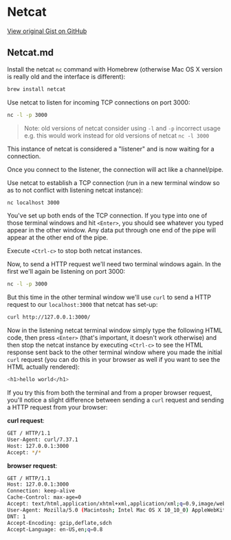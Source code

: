 # Netcat

[View original Gist on GitHub](https://gist.github.com/Integralist/6c8bfed1550ec8b9933e)

## Netcat.md

Install the netcat `nc` command with Homebrew (otherwise Mac OS X version is really old and the interface is different):

```bash
brew install netcat
```

Use netcat to listen for incoming TCP connections on port 3000:

```bash
nc -l -p 3000
```

> Note: old versions of netcat consider using `-l` and `-p` incorrect usage  
> e.g. this would work instead for old versions of netcat `nc -l 3000`

This instance of netcat is considered a "listener" and is now waiting for a connection. 

Once you connect to the listener, the connection will act like a channel/pipe.

Use netcat to establish a TCP connection (run in a new terminal window so as to not conflict with listening netcat instance):

```bash
nc localhost 3000
```

You've set up both ends of the TCP connection. If you type into one of those terminal windows and hit `<Enter>`, you should see whatever you typed appear in the other window. Any data put through one end of the pipe will appear at the other end of the pipe.

Execute `<Ctrl-c>` to stop both netcat instances.

Now, to send a HTTP request we'll need two terminal windows again. In the first we'll again be listening on port 3000:

```bash
nc -l -p 3000
```

But this time in the other terminal window we'll use `curl` to send a HTTP request to our `localhost:3000` that netcat has set-up:

```bash
curl http://127.0.0.1:3000/
```

Now in the listening netcat terminal window simply type the following HTML code, then press `<Enter>` (that's important, it doesn't work otherwise) and then stop the netcat instance by executing `<Ctrl-c>` to see the HTML response sent back to the other terminal window where you made the initial `curl` request (you can do this in your browser as well if you want to see the HTML actually rendered):

```bash
<h1>hello world</h1>
```

If you try this from both the terminal and from a proper browser request, you'll notice a slight difference between sending a `curl` request and sending a HTTP request from your browser:

**curl request**:

```bash
GET / HTTP/1.1
User-Agent: curl/7.37.1
Host: 127.0.0.1:3000
Accept: */*
```

**browser request**:

```bash
GET / HTTP/1.1
Host: 127.0.0.1:3000
Connection: keep-alive
Cache-Control: max-age=0
Accept: text/html,application/xhtml+xml,application/xml;q=0.9,image/webp,*/*;q=0.8
User-Agent: Mozilla/5.0 (Macintosh; Intel Mac OS X 10_10_0) AppleWebKit/537.36 (KHTML, like Gecko) Chrome/38.0.2125.122 Safari/537.36
DNT: 1
Accept-Encoding: gzip,deflate,sdch
Accept-Language: en-US,en;q=0.8
```


